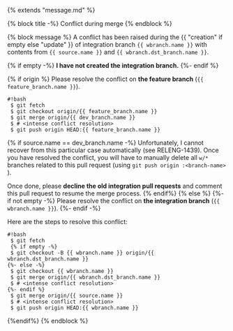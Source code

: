 {% extends "message.md" %}

{% block title -%}
Conflict during merge
{% endblock %}

{% block message %}
A conflict has been raised during the {{ "creation" if empty else "update" }} of integration branch `{{ wbranch.name }}` with
contents from `{{ source.name }}` and `{{ wbranch.dst_branch.name }}`.

{% if empty -%}
**I have not created the integration branch.**
{%- endif %}

{% if origin %}
Please resolve the conflict on **the feature branch** (`{{ feature_branch.name }}`).

```
#!bash
 $ git fetch
 $ git checkout origin/{{ feature_branch.name }}
 $ git merge origin/{{ dev_branch.name }}
 $ # <intense conflict resolution>
 $ git push origin HEAD:{{ feature_branch.name }}
```

{% if source.name == dev_branch.name -%}
Unfortunately, I cannot recover from this particular case automatically (see
RELENG-1439). Once you have resolved the conflict, you will have to manually
delete all `w/*` branches related to this pull request
(using `git push origin :<branch-name> `).

Once done, please **decline the old integration pull requests** and comment
this pull request to resume the merge process.
{% endif%}
{% else %} {%- if not empty -%} Please
resolve the conflict on **the integration branch** (`{{ wbranch.name }}`).
{%- endif -%}


Here are the steps to resolve this conflict:

```
#!bash
 $ git fetch
 {% if empty -%}
 $ git checkout -B {{ wbranch.name }} origin/{{ wbranch.dst_branch.name }}
{%- else -%}
 $ git checkout {{ wbranch.name }}
 $ git merge origin/{{ wbranch.dst_branch.name }}
 $ # <intense conflict resolution>
{%- endif %}
 $ git merge origin/{{ source.name }}
 $ # <intense conflict resolution>
 $ git push origin HEAD:{{ wbranch.name }}
```
{%endif%}
{% endblock %}
